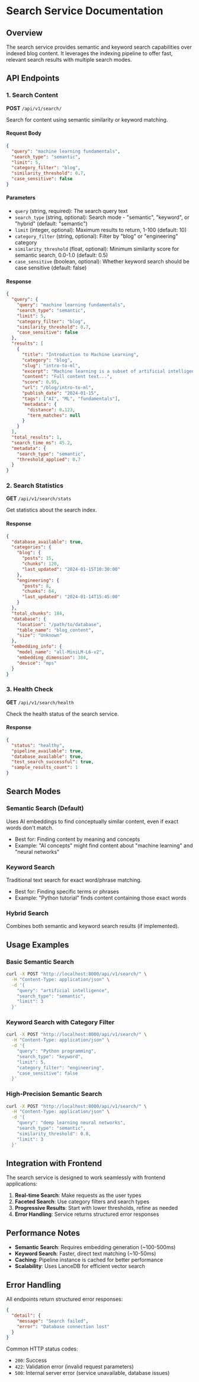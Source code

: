 # Search Service Documentation

## Overview

The search service provides semantic and keyword search capabilities over indexed blog content. It leverages the indexing pipeline to offer fast, relevant search results with multiple search modes.

## API Endpoints

### 1. Search Content

**POST** `/api/v1/search/`

Search for content using semantic similarity or keyword matching.

#### Request Body

```json
{
  "query": "machine learning fundamentals",
  "search_type": "semantic",
  "limit": 5,
  "category_filter": "blog",
  "similarity_threshold": 0.7,
  "case_sensitive": false
}
```

#### Parameters

- `query` (string, required): The search query text
- `search_type` (string, optional): Search mode - "semantic", "keyword", or "hybrid" (default: "semantic")
- `limit` (integer, optional): Maximum results to return, 1-100 (default: 10)
- `category_filter` (string, optional): Filter by "blog" or "engineering" category
- `similarity_threshold` (float, optional): Minimum similarity score for semantic search, 0.0-1.0 (default: 0.5)
- `case_sensitive` (boolean, optional): Whether keyword search should be case sensitive (default: false)

#### Response

```json
{
  "query": {
    "query": "machine learning fundamentals",
    "search_type": "semantic",
    "limit": 5,
    "category_filter": "blog",
    "similarity_threshold": 0.7,
    "case_sensitive": false
  },
  "results": [
    {
      "title": "Introduction to Machine Learning",
      "category": "blog",
      "slug": "intro-to-ml",
      "excerpt": "Machine learning is a subset of artificial intelligence...",
      "content": "Full content text...",
      "score": 0.95,
      "url": "/blog/intro-to-ml",
      "publish_date": "2024-01-15",
      "tags": ["AI", "ML", "fundamentals"],
      "metadata": {
        "distance": 0.123,
        "term_matches": null
      }
    }
  ],
  "total_results": 1,
  "search_time_ms": 45.2,
  "metadata": {
    "search_type": "semantic",
    "threshold_applied": 0.7
  }
}
```

### 2. Search Statistics

**GET** `/api/v1/search/stats`

Get statistics about the search index.

#### Response

```json
{
  "database_available": true,
  "categories": {
    "blog": {
      "posts": 15,
      "chunks": 120,
      "last_updated": "2024-01-15T10:30:00"
    },
    "engineering": {
      "posts": 8,
      "chunks": 64,
      "last_updated": "2024-01-14T15:45:00"
    }
  },
  "total_chunks": 184,
  "database": {
    "location": "/path/to/database",
    "table_name": "blog_content",
    "size": "Unknown"
  },
  "embedding_info": {
    "model_name": "all-MiniLM-L6-v2",
    "embedding_dimension": 384,
    "device": "mps"
  }
}
```

### 3. Health Check

**GET** `/api/v1/search/health`

Check the health status of the search service.

#### Response

```json
{
  "status": "healthy",
  "pipeline_available": true,
  "database_available": true,
  "test_search_successful": true,
  "sample_results_count": 1
}
```

## Search Modes

### Semantic Search (Default)

Uses AI embeddings to find conceptually similar content, even if exact words don't match.

- Best for: Finding content by meaning and concepts
- Example: "AI concepts" might find content about "machine learning" and "neural networks"

### Keyword Search

Traditional text search for exact word/phrase matching.

- Best for: Finding specific terms or phrases
- Example: "Python tutorial" finds content containing those exact words

### Hybrid Search

Combines both semantic and keyword search results (if implemented).

## Usage Examples

### Basic Semantic Search

```bash
curl -X POST "http://localhost:8000/api/v1/search/" \
  -H "Content-Type: application/json" \
  -d '{
    "query": "artificial intelligence",
    "search_type": "semantic",
    "limit": 3
  }'
```

### Keyword Search with Category Filter

```bash
curl -X POST "http://localhost:8000/api/v1/search/" \
  -H "Content-Type: application/json" \
  -d '{
    "query": "Python programming",
    "search_type": "keyword",
    "limit": 5,
    "category_filter": "engineering",
    "case_sensitive": false
  }'
```

### High-Precision Semantic Search

```bash
curl -X POST "http://localhost:8000/api/v1/search/" \
  -H "Content-Type: application/json" \
  -d '{
    "query": "deep learning neural networks",
    "search_type": "semantic",
    "similarity_threshold": 0.8,
    "limit": 3
  }'
```

## Integration with Frontend

The search service is designed to work seamlessly with frontend applications:

1. **Real-time Search**: Make requests as the user types
2. **Faceted Search**: Use category filters and search types
3. **Progressive Results**: Start with lower thresholds, refine as needed
4. **Error Handling**: Service returns structured error responses

## Performance Notes

- **Semantic Search**: Requires embedding generation (~100-500ms)
- **Keyword Search**: Faster, direct text matching (~10-50ms)
- **Caching**: Pipeline instance is cached for better performance
- **Scalability**: Uses LanceDB for efficient vector search

## Error Handling

All endpoints return structured error responses:

```json
{
  "detail": {
    "message": "Search failed",
    "error": "Database connection lost"
  }
}
```

Common HTTP status codes:

- `200`: Success
- `422`: Validation error (invalid request parameters)
- `500`: Internal server error (service unavailable, database issues)
